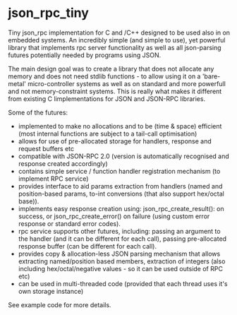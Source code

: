 json_rpc_tiny
=============

Tiny json_rpc implementation for C and /C++ designed to be used also in on embedded systems.
An incredibly simple (and simple to use), yet powerful library that implements rpc server functionality as well as all json-parsing futures potentially needed by programs using JSON.

The main design goal was to create a library that does not allocate any memory and does not need stdlib functions - to allow using it on a 'bare-metal' micro-controller systems as well as on standard and more powerfull and not memory-constraint systems. This is really what makes it different from existing C limplementations for JSON and JSON-RPC libraries.

Some of the futures:
 - implemented to make no allocations and to be (time & space) efficient (most internal functions are subject to a tail-call optimisation)
 - allows for use of pre-allocated storage for handlers, response and request buffers etc
 - compatible with JSON-RPC 2.0 (version is automatically recognised and response created accordingly)
 - contains simple service / function handler registration mechanism (to implement RPC service)
 - provides interface to aid params extraction from handlers (named and position-based params, to-int conversions (that also support hex/octal base)).
 - implements easy response creation using: json_rpc_create_result(): on success, or json_rpc_create_error() on failure (using custom error response or standard error codes).
 - rpc service supports other futures, including: passing an argument to the handler (and it can be different for each call), passing pre-allocated response buffer (can be different for each call).
 - provides copy & allocation-less JSON parsing mechanism that allows extracting named/position based members, extraction of integers (also including hex/octal/negative values - so it can be used outside of RPC etc)
 - can be used in multi-threaded code (provided that each thread uses it's own storage instance)
 
See example code for more details.
